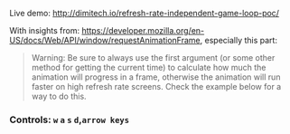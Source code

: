 Live demo: http://dimitech.io/refresh-rate-independent-game-loop-poc/

With insights from: https://developer.mozilla.org/en-US/docs/Web/API/window/requestAnimationFrame, especially this part:

> Warning: Be sure to always use the first argument (or some other method for
> getting the current time) to calculate how much the animation will progress
> in a frame, otherwise the animation will run faster on high refresh rate
> screens. Check the example below for a way to do this.

### Controls: `w` `a` `s` `d`,`arrow keys`
